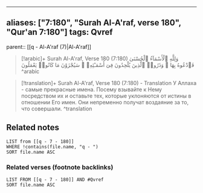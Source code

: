
---
aliases: ["7:180", "Surah Al-A'raf, verse 180", "Qur'an 7:180"]
tags: Qvref
---

parent:: [[q - Al-A'raf (7)|Al-A'raf]]

> [!arabic]+ Surah Al-A'raf, Verse 180 (7:180)
> <span class="quran-arabic">وَلِلَّهِ ٱلْأَسْمَآءُ ٱلْحُسْنَىٰ فَٱدْعُوهُ بِهَا ۖ وَذَرُوا۟ ٱلَّذِينَ يُلْحِدُونَ فِىٓ أَسْمَـٰٓئِهِۦ ۚ سَيُجْزَوْنَ مَا كَانُوا۟ يَعْمَلُونَ</span>
^arabic

> [!translation]+ Surah Al-A'raf, Verse 180 (7:180) - Translation
> У Аллаха - самые прекрасные имена. Посему взывайте к Нему посредством их и оставьте тех, которые уклоняются от истины в отношении Его имен. Они непременно получат воздаяние за то, что совершали.
^translation



## Related notes
```dataview
LIST from [[q - 7 - 180]]
WHERE !contains(file.name, "q - ")
SORT file.name ASC
```

### Related verses (footnote backlinks)
```dataview
LIST FROM [[q - 7 - 180]] AND #Qvref
SORT file.name ASC
```

